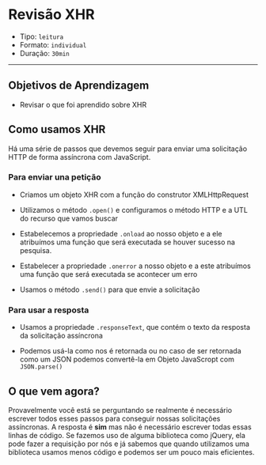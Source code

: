 # Revisão XHR 

- Tipo: `leitura`
- Formato: `individual`
- Duração: `30min`

***

## Objetivos de Aprendizagem

- Revisar o que foi aprendido sobre XHR

## Como usamos XHR

Há uma série de passos que devemos seguir para enviar uma solicitação HTTP de forma assíncrona com JavaScript.

### Para enviar una petição

- Criamos um objeto XHR com a função do construtor XMLHttpRequest

- Utilizamos o método `.open()` e configuramos o método HTTP e a UTL do recurso que vamos buscar

- Estabelecemos a propriedade `.onload` ao nosso objeto e a ele atribuímos uma função que será executada se houver sucesso na pesquisa.

- Estabelecer a propriedade `.onerror` a nosso objeto e a este atribuímos uma função que será executada se acontecer um erro

- Usamos o método `.send()` para que envie a solicitação

### Para usar a resposta

- Usamos a propriedade `.responseText`, que contém o texto da resposta da solicitação assíncrona

- Podemos usá-la como nos é retornada ou no caso de ser retornada como um JSON podemos convertê-la em Objeto JavaScropt com `JSON.parse()`

## O que vem agora?

Provavelmente você está se perguntando se realmente é necessário escrever todos esses passos para conseguir nossas solicitações assíncronas. A resposta é **sim** mas não é necessário escrever todas essas linhas de código. Se fazemos uso de alguma biblioteca como jQuery, ela pode fazer a requisição por nós e já sabemos que quando utilizamos uma biblioteca usamos menos código e podemos ser um pouco mais eficientes.

